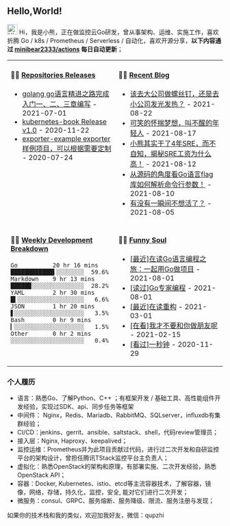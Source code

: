 ## Hello,World!

<img src='https://coding3min.oss-accelerate.aliyuncs.com/2020/07/23/Hi1119.gif' alt='Hi' width="24"/> Hi，我是小熊，正在做监控云Go研发，曾从事架构、运维、实施工作，喜欢折腾 Go / k8s / Prometheus / Serverless / 自动化，喜欢开源分享，**以下内容通过 <a href="https://github.com/minibear2333/minibear2333/actions" target="_blank">minibear2333/actions</a> 每日自动更新**；

<table>
<tr>
<td valign="top" width="50%">

#### 🏋️‍♀️ <a href="https://github.com/minibear2333/minibear2333/blob/main/releases.md" target="_blank">Repositories Releases</a>

<!-- recent_releases starts -->
* <a href='https://github.com/golang-minibear2333/golang/releases/tag/v1.0.0' target='_blank'>golang go语言精进之路完成入门一、二、三章编写</a> - 2021-07-01
* <a href='https://github.com/minibear2333/kubernetes-book/releases/tag/v1.0' target='_blank'>kubernetes-book Release v1.0</a> - 2020-11-22
* <a href='https://github.com/minibear2333/exporter-example/releases/tag/0.0.1' target='_blank'>exporter-example exporter样例项目，可以根据需要定制</a> - 2020-07-24
<!-- recent_releases ends -->

</td>
<td valign="top" width="50%">

#### 🤹‍♀️ <a href="https://coding3min.com" target="_blank">Recent Blog</a>

<!-- blog starts -->
* <a href='https://coding3min.com/1684.html' target='_blank'>该去大公司做螺丝钉，还是去小公司发光发热？</a> - 2021-08-22
* <a href='https://coding3min.com/1680.html' target='_blank'>可笑的怀揣梦想，叫不醒的年轻人</a> - 2021-08-17
* <a href='https://coding3min.com/1676.html' target='_blank'>小熊其实干了4年SRE，而不自知，揭秘SRE工资为什么高！</a> - 2021-08-12
* <a href='https://coding3min.com/1673.html' target='_blank'>从源码的角度看Go语言flag库如何解析命令行参数！</a> - 2021-08-10
* <a href='https://coding3min.com/1671.html' target='_blank'>有没有一瞬间不想活了？</a> - 2021-08-05
<!-- blog ends -->

</td>
</tr>
<tr>
<td valign="top" width="50%">

#### 🏊‍♂️ <a href="https://gist.github.com/minibear2333/900a84827c42c5f77a17ae8e510ed203" target="_blank">Weekly Development Breakdown</a>

<!-- code_time starts -->

```text
Go          20 hr 16 mins  ████████████▌░░░░░░░░  59.6%
Markdown    9 hr 13 mins   █████▉░░░░░░░░░░░░░░░  28.2%
YAML        2 hr 30 mins   █▍░░░░░░░░░░░░░░░░░░░   6.6%
JSON        1 hr 20 mins   ▋░░░░░░░░░░░░░░░░░░░░   3.5%
Bash        0 hr 9 mins    ▎░░░░░░░░░░░░░░░░░░░░   1.5%
Other       0 hr 2 mins    ░░░░░░░░░░░░░░░░░░░░░   0.4%
```

<!-- code_time ends -->

</td>
<td valign="top" width="50%">

#### 🤾‍♂️ <a href="https://www.douban.com/people/minibear2333/" target="_blank">Funny Soul</a>

<!-- douban starts -->
* <a href='https://book.douban.com/subject/35130972/' target='_blank'>[最近]在读Go语言编程之旅：一起用Go做项目</a> - 2021-08-01
* <a href='https://book.douban.com/subject/35144587/' target='_blank'>[读过]Go专家编程</a> - 2021-08-01
* <a href='https://book.douban.com/subject/1229923/' target='_blank'>[最近]在读重构</a> - 2021-03-01
* <a href='http://movie.douban.com/subject/34863327/' target='_blank'>[在看]我才不要和你做朋友呢</a> - 2021-02-15
* <a href='http://movie.douban.com/subject/30257787/' target='_blank'>[看过]一秒钟</a> - 2020-11-29
<!-- douban ends -->

</td>
  </tr>
  </table>
  
### 个人履历  

* 语言：熟悉Go、了解Python、C++ ；有框架开发 / 基础工具、高性能组件开发经验，实现过SDK、api、同步任务等框架
* 中间件： Nginx，Redis、Mariadb、RabbitMQ、SQLserver，influxdb有集群经验；
* CI/CD：jenkins、gerrit、ansible、saltstack、shell，代码review管理员；
* 接入层：Nginx, Haproxy、keepalived；
* 监控运维：Prometheus并为此项目贡献过代码，进行过二次开发和自研监控平台的架构设计，曾担任腾讯TStack监控平台主负责人；
* 虚拟化：熟悉OpenStack的架构和原理，有部署实施、二次开发经验，熟悉OpenStack API；
* 容器：Docker, Kubernetes、istio、etcd等主流容器技术，了解容器，镜像，网络，存储，持久化，监控，安全, 能对它们进行二次开发；
* 微服务：consul、GRPC、服务熔断、服务降级、限流、服务注册与发现；

如果你的技术栈和我的类似，欢迎加我好友，微信：qupzhi
